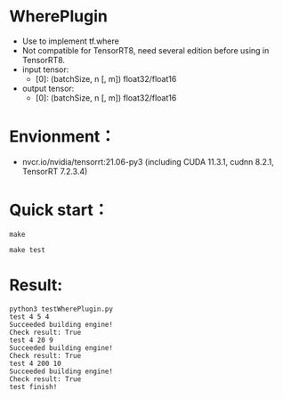# WherePlugin
+ Use to implement tf.where
+ Not compatible for TensorRT8, need several edition before using in TensorRT8.
+ input tensor:
    - [0]: (batchSize, n [, m]) float32/float16
+ output tensor:
    - [0]: (batchSize, n [, m]) float32/float16

# Envionment：
+ nvcr.io/nvidia/tensorrt:21.06-py3 (including CUDA 11.3.1, cudnn 8.2.1, TensorRT 7.2.3.4)

# Quick start：
```shell
make

make test
```

# Result:
```
python3 testWherePlugin.py
test 4 5 4
Succeeded building engine!
Check result: True
test 4 20 9
Succeeded building engine!
Check result: True
test 4 200 10
Succeeded building engine!
Check result: True
test finish!

```
